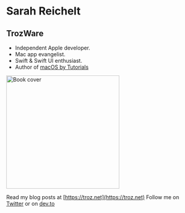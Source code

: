 # Sarah Reichelt
## TrozWare

- Independent Apple developer.
- Mac app evangelist.
- Swift & Swift UI enthusiast.
- Author of [macOS by Tutorials](https://www.raywenderlich.com/books/macos-by-tutorials)

[<img src="https://assets.alexandria.raywenderlich.com/books/e42d9aa64f26967986bc2be0b4dfa930c96113b477fe90c50b798b28b1a9b6e6/images/21d4b4b026e8c0ad4471929a3bb073a9/w594.png" height="300" alt="Book cover">](https://www.raywenderlich.com/books/macos-by-tutorials)

Read my blog posts at [https://troz.net](https://troz.net)
Follow me on [Twitter](https://twitter.com/trozware) or on [dev.to](https://dev.to/trozware)
